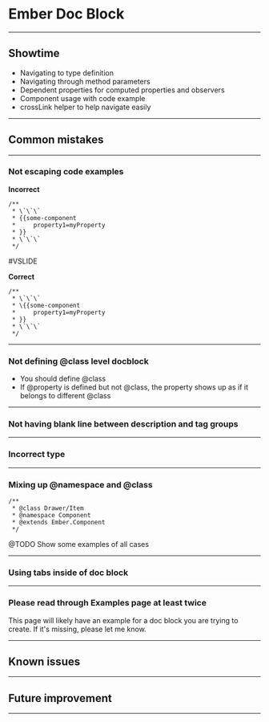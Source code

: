# Ember Doc Block

---

## Showtime

* Navigating to type definition
* Navigating through method parameters
* Dependent properties for computed properties and observers
* Component usage with code example
* crossLink helper to help navigate easily

---

## Common mistakes

---

### Not escaping code examples

**Incorrect**
```
/**
 * \`\`\`
 * {{some-component
 *     property1=myProperty
 * }}
 * \`\`\`
 */
```

#VSLIDE

**Correct**
```
/**
 * \`\`\`
 * \{{some-component
 *     property1=myProperty
 * }}
 * \`\`\`
 */
```

---

### Not defining @class level docblock

* You should define @class
* If @property is defined but not @class, the property shows up as if it belongs
to different @class

---

### Not having blank line between description and tag groups

---

### Incorrect type

---

### Mixing up @namespace and @class

```
/**
 * @class Drawer/Item
 * @namespace Component
 * @extends Ember.Component
 */
```

@TODO Show some examples of all cases

---

### Using tabs inside of doc block

---

### Please read through Examples page at least twice

This page will likely have an example for a doc block you are trying to create.
If it's missing, please let me know.

---

## Known issues

---

## Future improvement

---
